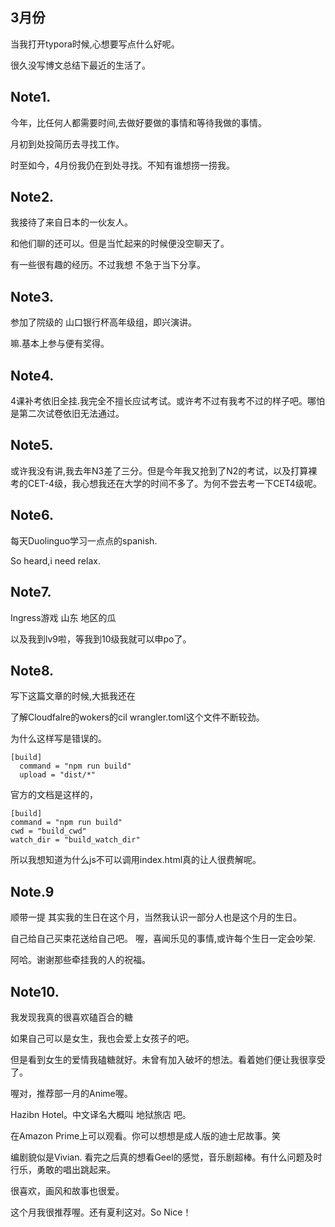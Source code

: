 ## 3月份

当我打开typora时候,心想要写点什么好呢。

很久没写博文总结下最近的生活了。

## Note1.

今年，比任何人都需要时间,去做好要做的事情和等待我做的事情。

月初到处投简历去寻找工作。

时至如今，4月份我仍在到处寻找。不知有谁想捞一捞我。

## Note2.

我接待了来自日本的一伙友人。

和他们聊的还可以。但是当忙起来的时候便没空聊天了。

有一些很有趣的经历。不过我想 不急于当下分享。

## Note3.

参加了院级的 山口银行杯高年级组，即兴演讲。

嘛.基本上参与便有奖得。

## Note4.

4课补考依旧全挂.我完全不擅长应试考试。或许考不过有我考不过的样子吧。哪怕是第二次试卷依旧无法通过。

## Note5.

或许我没有讲,我去年N3差了三分。但是今年我又抢到了N2的考试，以及打算裸考的CET-4级，我心想我还在大学的时间不多了。为何不尝去考一下CET4级呢。

## Note6.

每天Duolinguo学习一点点的spanish.

So heard,i need relax.

## Note7.

Ingress游戏 山东 地区的瓜

以及我到lv9啦，等我到10级我就可以申po了。

## Note8.

写下这篇文章的时候,大抵我还在

了解Cloudfalre的wokers的cil  wrangler.toml这个文件不断较劲。

为什么这样写是错误的。

```[build]
[build]
  command = "npm run build"
  upload = "dist/*"
```

官方的文档是这样的，

``` asd[build]
[build]
command = "npm run build"
cwd = "build_cwd"
watch_dir = "build_watch_dir"
```

所以我想知道为什么js不可以调用index.html真的让人很费解呢。

## Note.9

顺带一提 其实我的生日在这个月，当然我认识一部分人也是这个月的生日。

自己给自己买束花送给自己吧。
喔，喜闻乐见的事情,或许每个生日一定会吵架.

阿哈。谢谢那些牵挂我的人的祝福。


## Note10.

我发现我真的很喜欢磕百合的糖

如果自己可以是女生，我也会爱上女孩子的吧。

但是看到女生的爱情我磕糖就好。未曾有加入破坏的想法。看着她们便让我很享受了。

喔对，推荐部一月的Anime喔。

Hazibn Hotel。中文译名大概叫 地狱旅店 吧。

在Amazon Prime上可以观看。你可以想想是成人版的迪士尼故事。笑

编剧貌似是Vivian.
看完之后真的想看Geel的感觉，音乐剧超棒。有什么问题及时行乐，勇敢的唱出跳起来。

很喜欢，画风和故事也很爱。

这个月我很推荐喔。还有夏利这对。So Nice！